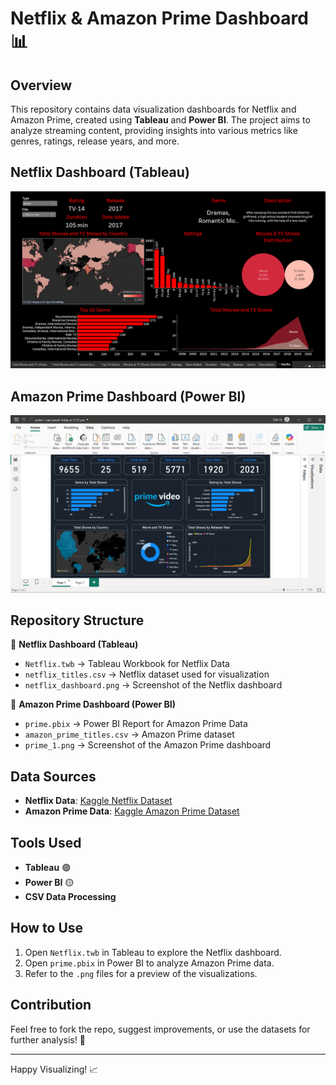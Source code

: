 # Netflix & Amazon Prime Dashboard 📊

## Overview  
This repository contains data visualization dashboards for Netflix and Amazon Prime, created using **Tableau** and **Power BI**. The project aims to analyze streaming content, providing insights into various metrics like genres, ratings, release years, and more.

## Netflix Dashboard (Tableau)  
![Netflix Dashboard](netflix_dashboard.png)  

## Amazon Prime Dashboard (Power BI)  
![Amazon Prime Dashboard](prime_1.png)  

## Repository Structure  
📂 **Netflix Dashboard (Tableau)**  
- `Netflix.twb` → Tableau Workbook for Netflix Data  
- `netflix_titles.csv` → Netflix dataset used for visualization  
- `netflix_dashboard.png` → Screenshot of the Netflix dashboard  

📂 **Amazon Prime Dashboard (Power BI)**  
- `prime.pbix` → Power BI Report for Amazon Prime Data  
- `amazon_prime_titles.csv` → Amazon Prime dataset  
- `prime_1.png` → Screenshot of the Amazon Prime dashboard  

## Data Sources  
- **Netflix Data**: [Kaggle Netflix Dataset](https://www.kaggle.com/datasets/shivamb/netflix-shows)  
- **Amazon Prime Data**: [Kaggle Amazon Prime Dataset](https://www.kaggle.com/datasets/smeitoma/amazon-prime-movies-and-tv-shows)  

## Tools Used  
- **Tableau** 🟣  
- **Power BI** 🟡  
- **CSV Data Processing**  

## How to Use  
1. Open `Netflix.twb` in Tableau to explore the Netflix dashboard.  
2. Open `prime.pbix` in Power BI to analyze Amazon Prime data.  
3. Refer to the `.png` files for a preview of the visualizations.  

## Contribution  
Feel free to fork the repo, suggest improvements, or use the datasets for further analysis! 🚀  


---

Happy Visualizing! 📈  
